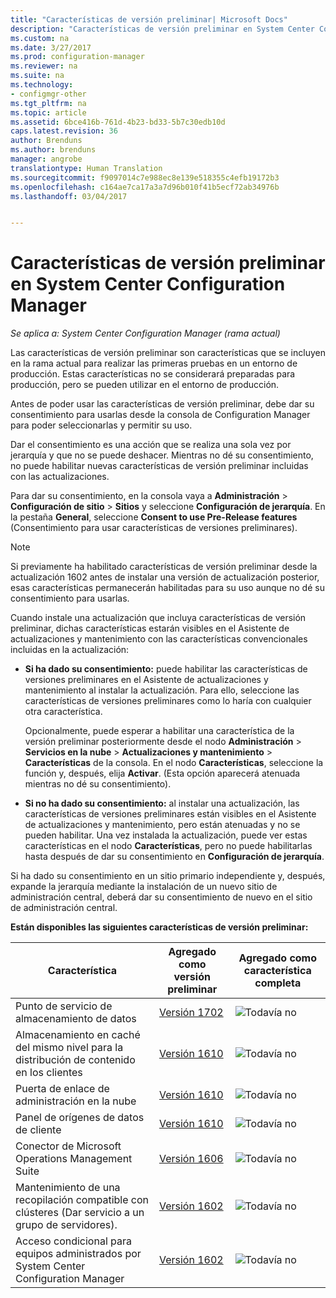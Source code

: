 ```yaml
---
title: "Características de versión preliminar| Microsoft Docs"
description: "Características de versión preliminar en System Center Configuration Manager"
ms.custom: na
ms.date: 3/27/2017
ms.prod: configuration-manager
ms.reviewer: na
ms.suite: na
ms.technology:
- configmgr-other
ms.tgt_pltfrm: na
ms.topic: article
ms.assetid: 6bce416b-761d-4b23-bd33-5b7c30edb10d
caps.latest.revision: 36
author: Brenduns
ms.author: brenduns
manager: angrobe
translationtype: Human Translation
ms.sourcegitcommit: f9097014c7e988ec8e139e518355c4efb19172b3
ms.openlocfilehash: c164ae7ca17a3a7d96b010f41b5ecf72ab34976b
ms.lasthandoff: 03/04/2017


---
```

# <a name="pre-release-feaures-in-system-center-configuration-manager"></a>Características de versión preliminar en System Center Configuration Manager
*Se aplica a: System Center Configuration Manager (rama actual)*

 Las características de versión preliminar son características que se incluyen en la rama actual para realizar las primeras pruebas en un entorno de producción. Estas características no se considerará preparadas para producción, pero se pueden utilizar en el entorno de producción.

 Antes de poder usar las características de versión preliminar, debe dar su consentimiento para usarlas desde la consola de Configuration Manager para poder seleccionarlas y permitir su uso.  

Dar el consentimiento es una acción que se realiza una sola vez por jerarquía y que no se puede deshacer. Mientras no dé su consentimiento, no puede habilitar nuevas características de versión preliminar incluidas con las actualizaciones.

Para dar su consentimiento, en la consola vaya a **Administración** > **Configuración de sitio** > **Sitios** y seleccione **Configuración de jerarquía**. En la pestaña **General**, seleccione **Consent to use Pre-Release features** (Consentimiento para usar características de versiones preliminares).

 > [!NOTE]
 > Si previamente ha habilitado características de versión preliminar desde la actualización 1602 antes de instalar una versión de actualización posterior, esas características permanecerán habilitadas para su uso aunque no dé su consentimiento para usarlas.

Cuando instale una actualización que incluya características de versión preliminar, dichas características estarán visibles en el Asistente de actualizaciones y mantenimiento con las características convencionales incluidas en la actualización:
  - **Si ha dado su consentimiento:** puede habilitar las características de versiones preliminares en el Asistente de actualizaciones y mantenimiento al instalar la actualización. Para ello, seleccione las características de versiones preliminares como lo haría con cualquier otra característica.     

    Opcionalmente, puede esperar a habilitar una característica de la versión preliminar posteriormente desde el nodo **Administración** > **Servicios en la nube** > **Actualizaciones y mantenimiento** > **Características** de la consola. En el nodo **Características**, seleccione la función y, después, elija **Activar**. (Esta opción aparecerá atenuada mientras no dé su consentimiento).  
  -   **Si no ha dado su consentimiento:** al instalar una actualización, las características de versiones preliminares están visibles en el Asistente de actualizaciones y mantenimiento, pero están atenuadas y no se pueden habilitar. Una vez instalada la actualización, puede ver estas características en el nodo **Características**, pero no puede habilitarlas hasta después de dar su consentimiento en **Configuración de jerarquía**.

Si ha dado su consentimiento en un sitio primario independiente y, después, expande la jerarquía mediante la instalación de un nuevo sitio de administración central, deberá dar su consentimiento de nuevo en el sitio de administración central.

**Están disponibles las siguientes características de versión preliminar:**

 |Característica          |Agregado como versión preliminar | Agregado como característica completa|  
|------------------|---------------------|---------------------|
| Punto de servicio de almacenamiento de datos  |  [Versión 1702](/sccm/core/servers/manage/data-warehouse) |![Todavía no](media/83c5d168-8faf-4e8e-920b-528e3c43ffd4.gif)|
| Almacenamiento en caché del mismo nivel para la distribución de contenido en los clientes |  [Versión 1610](/sccm/core/plan-design/hierarchy/client-peer-cache) |![Todavía no](media/83c5d168-8faf-4e8e-920b-528e3c43ffd4.gif)|
| Puerta de enlace de administración en la nube |  [Versión 1610](/sccm/core/clients/manage/plan-cloud-management-gateway) |![Todavía no](media/83c5d168-8faf-4e8e-920b-528e3c43ffd4.gif)|
| Panel de orígenes de datos de cliente |  [Versión 1610](/sccm/core/servers/deploy/configure/monitor-content-you-have-distributed#client-data-sources-dashboard) |![Todavía no](media/83c5d168-8faf-4e8e-920b-528e3c43ffd4.gif)|
| Conector de Microsoft Operations Management Suite  | [Versión 1606](../../../core/clients/manage/sync-data-microsoft-operations-management-suite.md) |![Todavía no](media/83c5d168-8faf-4e8e-920b-528e3c43ffd4.gif)|
| Mantenimiento de una recopilación compatible con clústeres (Dar servicio a un grupo de servidores).| [Versión 1602](../../../core/get-started/capabilities-in-technical-preview-1605.md#BKMK_ServerGroups)|![Todavía no](media/83c5d168-8faf-4e8e-920b-528e3c43ffd4.gif)|
|Acceso condicional para equipos administrados por System Center Configuration Manager | [Versión 1602](../../../protect/deploy-use/manage-access-to-o365-services-for-pcs-managed-by-sccm.md)     |![Todavía no](media/83c5d168-8faf-4e8e-920b-528e3c43ffd4.gif)                        |

